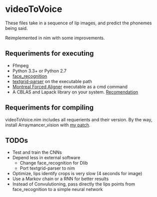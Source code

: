 # videoToVoice
These files take in a sequence of lip images, and predict the phonemes being said.

Reimplemented in nim with some improvements.

## Requeriments for executing

- Ffmpeg
- Python 3.3+ or Python 2.7
- [face_recognition](https://github.com/ageitgey/face_recognition)
- [textgrid-parser](https://github.com/hschen0712/textgrid-parser) on the executable path
- [Montreal Forced Aligner](https://montreal-forced-aligner.readthedocs.io/en/latest/index.html) executable as a cmd command
- A CBLAS and Lapack library on your system. [Recomendation](https://github.com/mratsim/Arraymancer#installation)

## Requeriments for compiling
videoToVoice.nim includes all requerients and their version. By the way, install Arraymancer_vision with [my patch](https://github.com/endes123321/arraymancer-vision).


## TODOs

- Test and train the CNNs
- Depend less in external software
    - Change face_recognition for Dlib
    - Port textgrid-parser to nim
- Optimize, lips identify crops is very slow (4 seconds for image)
- Use a Markov chain or a RNN for better results
- Instead of Convulutioning, pass directly the lips points from face_recognition to a simple neural network